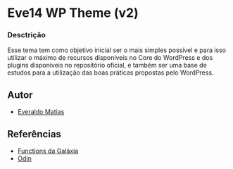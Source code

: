 # Eve14 WP Theme (v2) #

### Desctrição ###
Esse tema tem como objetivo inicial ser o mais simples possível e para isso utilizar o máximo de recursos disponíveis no Core do WordPress e dos plugins disponíveis no repositório oficial, e também ser uma base de estudos para a utilização das boas práticas propostas pelo WordPress.

## Autor ##

- [Everaldo Matias](https://everaldomatias.github.io/)

## Referências ##

- [Functions da Galáxia](https://github.com/brasadesign/functions)
- [Odin](https://wpod.in)